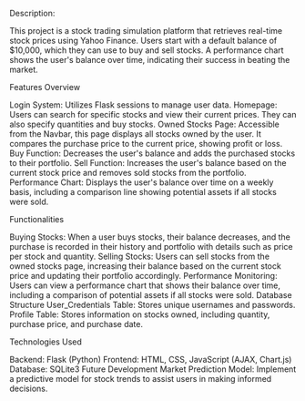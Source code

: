 Description:

This project is a stock trading simulation platform that retrieves real-time stock prices using Yahoo Finance. Users start with a default balance of $10,000, which they can use to buy and sell stocks. A performance chart shows the user's balance over time, indicating their success in beating the market.

Features Overview

Login System: Utilizes Flask sessions to manage user data.
Homepage: Users can search for specific stocks and view their current prices. They can also specify quantities and buy stocks.
Owned Stocks Page: Accessible from the Navbar, this page displays all stocks owned by the user. It compares the purchase price to the current price, showing profit or loss.
Buy Function: Decreases the user's balance and adds the purchased stocks to their portfolio.
Sell Function: Increases the user's balance based on the current stock price and removes sold stocks from the portfolio.
Performance Chart: Displays the user's balance over time on a weekly basis, including a comparison line showing potential assets if all stocks were sold.

Functionalities

Buying Stocks: When a user buys stocks, their balance decreases, and the purchase is recorded in their history and portfolio with details such as price per stock and quantity.
Selling Stocks: Users can sell stocks from the owned stocks page, increasing their balance based on the current stock price and updating their portfolio accordingly.
Performance Monitoring: Users can view a performance chart that shows their balance over time, including a comparison of potential assets if all stocks were sold.
Database Structure
User_Credentials Table: Stores unique usernames and passwords.
Profile Table: Stores information on stocks owned, including quantity, purchase price, and purchase date.

Technologies Used

Backend: Flask (Python)
Frontend: HTML, CSS, JavaScript (AJAX, Chart.js)
Database: SQLite3
Future Development
Market Prediction Model: Implement a predictive model for stock trends to assist users in making informed decisions.
